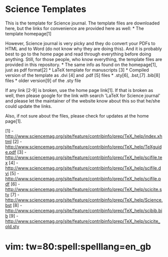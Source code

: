 Science Templates
=========

This is the template for Science journal. The template files are downloaded here,
but the links for convenience are provided here as well:
    * The template homepage[1]

However, Science journal is very picky and they do convert your PDFs to HTML and
to Word (do not know why they are doing this). And it is probably best to go to
the home page and read through everything before doing anything. Still, for
those people, who know everything, the template files are provided in this
repository.
    * The same info as found on the homepage[1], just as pdf format[2]
    * LaTeX template for manuscripts [3]
    * Compiled version of the template as .dvi [4] and .pdf [5] files
    * .sty[6], .bst,[7] .bib[8] files
    * older version[9] of the .sty file

If any link [2-9] is broken, use the home page link[1]. If that is broken as
well, then please google for the link with search 'LaTeX for Science journal'
and please let the maintainer of the website know about this so that he/she
could update the links.

Also, if not sure about the files, please check for updates at the home
page[1].

[1] - http://www.sciencemag.org/site/feature/contribinfo/prep/TeX_help/index.xhtml
[2] - http://www.sciencemag.org/site/feature/contribinfo/prep/TeX_help/TeXguide.pdf
[3] - http://www.sciencemag.org/site/feature/contribinfo/prep/TeX_help/scifile.tex
[4] - http://www.sciencemag.org/site/feature/contribinfo/prep/TeX_help/scifile.dvi
[5] - http://www.sciencemag.org/site/feature/contribinfo/prep/TeX_help/scifile.pdf
[6] - http://www.sciencemag.org/site/feature/contribinfo/prep/TeX_help/scicite.sty
[7] - http://www.sciencemag.org/site/feature/contribinfo/prep/TeX_help/Science.bst
[8] - http://www.sciencemag.org/site/feature/contribinfo/prep/TeX_help/scibib.bib
[9] - http://www.sciencemag.org/site/feature/contribinfo/prep/TeX_help/scicite_old.sty

# vim: tw=80:spell:spelllang=en_gb
